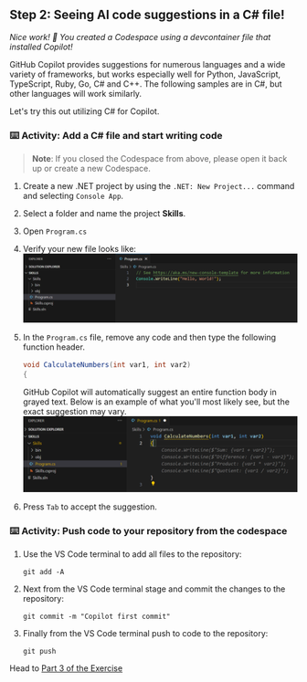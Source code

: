 ## Step 2: Seeing AI code suggestions in a C# file!

_Nice work! :tada: You created a Codespace using a devcontainer file that installed Copilot!_

GitHub Copilot provides suggestions for numerous languages and a wide variety of frameworks, but works especially well for Python, JavaScript, TypeScript, Ruby, Go, C# and C++. The following samples are in C#, but other languages will work similarly.

Let's try this out utilizing C# for Copilot.

### ⌨️ Activity: Add a C# file and start writing code

> **Note**:
> If you closed the Codespace from above, please open it back up or create a new Codespace.

1. Create a new .NET project by using the `.NET: New Project...` command and selecting `Console App`. 
1. Select a folder and name the project **Skills**.
1. Open `Program.cs`
1. Verify your new file looks like:
   ![VS code with a new Program.cs](./img/2-skills-dotnet-0.png)
1. In the `Program.cs` file, remove any code and then type the following function header.

   ```csharp
   void CalculateNumbers(int var1, int var2)
   {
   ```

   GitHub Copilot will automatically suggest an entire function body in grayed text. Below is an example of what you'll most likely see, but the exact suggestion may vary.
   ![VS Code with completions](./img/2-skills-dotnet-1.png)

5. Press `Tab` to accept the suggestion.

### ⌨️ Activity: Push code to your repository from the codespace

1. Use the VS Code terminal to add all files to the repository:

   ```
   git add -A
   ```

2. Next from the VS Code terminal stage and commit the changes to the repository:

   ```
   git commit -m "Copilot first commit"
   ```

3. Finally from the VS Code terminal push to code to the repository:

   ```
   git push
   ```


Head to [Part 3 of the Exercise](./3-copilot-hub.md)

